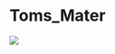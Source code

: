 # Toms_Mater
<img src="https://user-images.githubusercontent.com/84258378/144697115-d7ceb9ef-c18e-4c45-aa21-f4cdda3b40b5.png"/>


